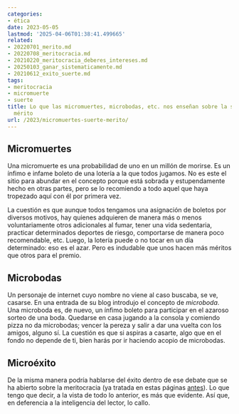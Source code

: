 ```yaml
---
categories:
- ética
date: 2023-05-05
lastmod: '2025-04-06T01:38:41.499665'
related:
- 20220701_merito.md
- 20220708_meritocracia.md
- 20210220_meritocracia_deberes_intereses.md
- 20250103_ganar_sistematicamente.md
- 20210612_exito_suerte.md
tags:
- meritocracia
- micromuerte
- suerte
title: Lo que las micromuertes, microbodas, etc. nos enseñan sobre la suerte y el
  mérito
url: /2023/micromuertes-suerte-merito/
---
```


## Micromuertes

Una micromuerte es una probabilidad de uno en un millón de morirse. Es un ínfimo e infame boleto de una lotería a la que todos jugamos. No es este el sitio para abundar en el concepto porque está sobrada y estupendamente hecho en otras partes, pero se lo recomiendo a todo aquel que haya tropezado aquí con él por primera vez.

La cuestión es que aunque todos tengamos una asignación de boletos por diversos motivos, hay quienes adquieren de manera más o menos voluntariamente otros adicionales al fumar, tener una vida sedentaria, practicar determinados deportes de riesgo, comportarse de manera poco recomendable, etc. Luego, la lotería puede o no tocar en un día determinado: eso es el azar. Pero es indudable que unos hacen más méritos que otros para el premio.

## Microbodas

Un personaje de internet cuyo nombre no viene al caso buscaba, se ve, casarse. En una entrada de su blog introdujo el concepto de _microboda_. Una microboda es, de nuevo, un ínfimo boleto para participar en el azaroso sorteo de una boda. Quedarse en casa jugando a la consola y comiendo pizza no da microbodas; vencer la pereza y salir a dar una vuelta con los amigos, alguno sí. La cuestión es que si aspiras a casarte, algo que en el fondo no depende de ti, bien harás por ir haciendo acopio de microbodas.

## Microéxito

De la misma manera podría hablarse del éxito dentro de ese debate que se ha abierto sobre la meritocracia (ya tratada en estas páginas
[antes](/tags/meritocracia/)). Lo que tengo que decir, a la vista de todo lo anterior, es más que evidente. Así que, en deferencia a la inteligencia del lector, lo callo.